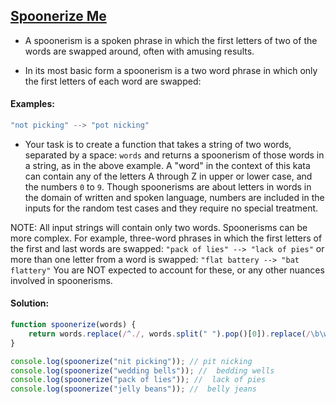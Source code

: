 ## [Spoonerize Me](https://www.codewars.com/kata/56b8903933dbe5831e000c76)

- A spoonerism is a spoken phrase in which the first letters of two of the words are swapped around, often with amusing results.

- In its most basic form a spoonerism is a two word phrase in which only the first letters of each word are swapped:

#### Examples:

```js
"not picking" --> "pot nicking"
```

- Your task is to create a function that takes a string of two words, separated by a space: `words` and returns a spoonerism of those words in a string, as in the above example. A "word" in the context of this kata can contain any of the letters A through Z in upper or lower case, and the numbers `0` to `9`. Though spoonerisms are about letters in words in the domain of written and spoken language, numbers are included in the inputs for the random test cases and they require no special treatment.

NOTE: All input strings will contain only two words. Spoonerisms can be more complex. For example, three-word phrases in which the first letters of the first and last words are swapped: `"pack of lies" --> "lack of pies"` or more than one letter from a word is swapped: `"flat battery --> "bat flattery"` You are NOT expected to account for these, or any other nuances involved in spoonerisms.

#### Solution:

```js
function spoonerize(words) {
    return words.replace(/^./, words.split(" ").pop()[0]).replace(/\b\w(?=\S+$)/gm, words[0]) 
}

console.log(spoonerize("nit picking")); // pit nicking
console.log(spoonerize("wedding bells")); //  bedding wells
console.log(spoonerize("pack of lies")); //  lack of pies
console.log(spoonerize("jelly beans")); //  belly jeans
```
